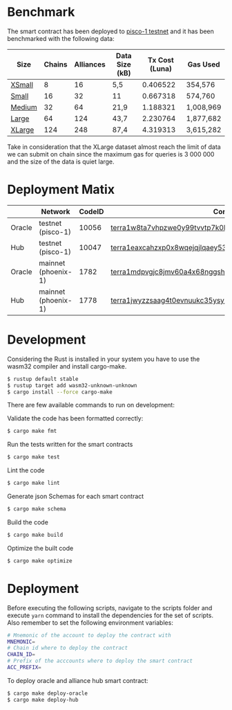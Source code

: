# Benchmark 
The smart contract has been deployed to [pisco-1 testnet](https://terrasco.pe/testnet/address/terra1uysfaxm4sjd7j35cw484w3ky3v6fkpffgrzv63mp6mj64xdamp2stf6hmt) and it has been benchmarked with the following data:

| Size   | Chains | Alliances | Data Size (kB) | Tx Cost (Luna) | Gas Used  |
|--------|--------|-----------|----------------|----------------|-----------|
| [XSmall](https://terrasco.pe/testnet/tx/4EFB6A2CA53C54449B303CF3C91593E161E12195E0C302E9504ECF67EBF00078)  | 8     | 16        | 5,5             | 0.406522       | 354,576   |
| [Small](https://terrasco.pe/testnet/tx/D04758D0E6B1DF1B910ACB0473A3C232273A12D06A670CA0DB4AF53CA9981ECB)  | 16     | 32        | 11             | 0.667318       | 574,760   |
| [Medium](https://terrasco.pe/testnet/tx/7BFCFDB5D378C58BFCF117660C57DC7C909D6EB45C316F86FFD4FD255EA8C5C7) | 32     | 64        | 21,9           | 1.188321       | 1,008,969 |
| [Large](https://terrasco.pe/testnet/tx/3DF693DAC85B3D0EAFFFCA580031DD81D106F01CE582DC7EAB5D3C14F41F833E)  | 64     | 124       | 43,7           | 2.230764       | 1,877,682 |
| [XLarge](https://terrasco.pe/testnet/tx/9BA0C5C18D6BC484112A7C15F5E1ECCBB4D80C1CF117895E08A375F182407325)  | 124     | 248       | 87,4           | 4.319313       | 3,615,282 |

Take in consideration that the XLarge dataset almost reach the limit of data we can submit on chain since the maximum gas for queries is 3 000 000 and the size of the data is quiet large. 

# Deployment Matix

|        | Network             | CodeID | Contract Address                                                 |
|--------|---------------------|--------|------------------------------------------------------------------|
| Oracle | testnet (pisco-1)   | 10056   | [terra1w8ta7vhpzwe0y99tvvtp7k0k8uex2jq8jts8k2hsyg009ya06qts5fwftt](https://terrasco.pe/testnet/address/terra1w8ta7vhpzwe0y99tvvtp7k0k8uex2jq8jts8k2hsyg009ya06qts5fwftt) |
| Hub    | testnet (pisco-1)   | 10047   | [terra1eaxcahzxp0x8wqejqjlqaey53tp06l728qad6z395lyzgl026qkq20xj43](https://terrasco.pe/testnet/address/terra1eaxcahzxp0x8wqejqjlqaey53tp06l728qad6z395lyzgl026qkq20xj43) |
| Oracle | mainnet (phoenix-1) | 1782   | [terra1mdpvgjc8jmv60a4x68nggsh9w8uyv69sqls04a76m9med5hsqmwsse8sxa](https://chainsco.pe/terra2/address/terra1mdpvgjc8jmv60a4x68nggsh9w8uyv69sqls04a76m9med5hsqmwsse8sxa)                                                                 |
| Hub    | mainnet (phoenix-1) | 1778   | [terra1jwyzzsaag4t0evnuukc35ysyrx9arzdde2kg9cld28alhjurtthq0prs2s](https://chainsco.pe/terra2/address/terra1jwyzzsaag4t0evnuukc35ysyrx9arzdde2kg9cld28alhjurtthq0prs2s)                                                                 |

# Development

Considering the Rust is installed in your system you have to use the wasm32 compiler and install cargo-make. 

```sh
$ rustup default stable
$ rustup target add wasm32-unknown-unknown
$ cargo install --force cargo-make
```

There are few available commands to run on development:

Validate the code has been formatted correctly:
```sh
$ cargo make fmt
```

Run the tests written for the smart contracts
```sh
$ cargo make test
```

Lint the code 
```sh
$ cargo make lint
```

Generate json Schemas for each smart contract
```sh
$ cargo make schema
```

Build the code
```sh
$ cargo make build
```

Optimize the built code
```sh
$ cargo make optimize
```

# Deployment 

Before executing the following scripts, navigate to the scripts folder and execute `yarn` command to install the dependencies for the set of scripts. Also remember to set the following environment variables:

```sh
# Mnemonic of the account to deploy the contract with
MNEMONIC=
# Chain id where to deploy the contract
CHAIN_ID=
# Prefix of the acccounts where to deploy the smart contract 
ACC_PREFIX=
```

To deploy oracle and alliance hub smart contract:
```sh
$ cargo make deploy-oracle
$ cargo make deploy-hub
```
